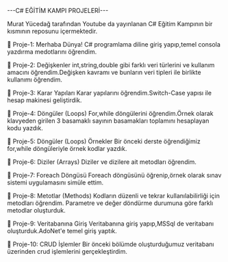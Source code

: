 

---C# EĞİTİM KAMPI PROJELERİ---

Murat Yücedağ tarafından Youtube da yayınlanan C# Eğitim Kampının bir kısmının reposunu içermektedir.

📍 Proje-1: Merhaba Dünya!
C# programlama diline giriş yapıp,temel consola yazdırma medotlarını öğrendim.

📍 Proje-2: Değişkenler
int,string,double gibi farklı veri türlerini ve kullanım amacını öğrendim.Değişken kavramı ve bunların veri tipleri ile birlikte kullanımı öğrendim.

📍 Proje-3: Karar Yapıları
Karar yapılarını öğrendim.Switch-Case yapısı ile hesap makinesi geliştirdik.

📍 Proje-4: Döngüler (Loops)
For,while döngülerini öğrendim.Örnek olarak klavyeden girilen 3 basamaklı sayının basamakları toplamını hesaplayan kodu yazdık.

📍 Proje-5: Döngüler (Loops) Örnekler
Bir önceki derste öğrendiğimiz for,while döngüleriyle örnek kodlar yazdık.

📍 Proje-6: Diziler (Arrays)
Diziler ve dizilere ait metodları öğrendim.

📍 Proje-7: Foreach Döngüsü
Foreach döngüsünü öğrenip,örnek olarak sınav sistemi uygulamasını simüle ettim.

📍 Proje-8: Metotlar (Methods)
Kodların düzenli ve tekrar kullanılabilirliği için metodları öğrendim. Parametre ve değer döndürme durumuna göre farklı metodlar oluşturduk.

📍 Proje-9: Veritabanına Giriş
Veritabanına giriş yapıp,MSSql de veritabanı oluşturduk.AdoNet'e temel giriş yaptık.

📍 Proje-10: CRUD İşlemler
Bir önceki bölümde oluşturduğumuz veritabanı üzerinden crud işlemlerini gerçekleştirdim.

